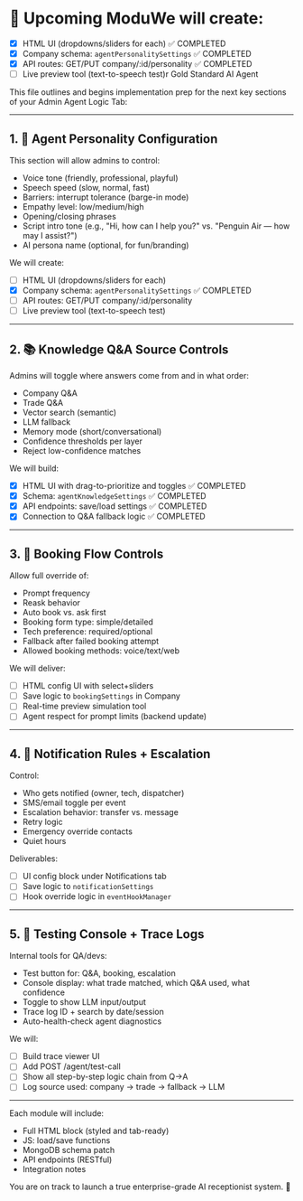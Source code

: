 # 🔧 Upcoming ModuWe will create:

- [x] HTML UI (dropdowns/sliders for each) ✅ COMPLETED
- [x] Company schema: `agentPersonalitySettings` ✅ COMPLETED
- [x] API routes: GET/PUT company/:id/personality ✅ COMPLETED
- [ ] Live preview tool (text-to-speech test)r Gold Standard AI Agent

This file outlines and begins implementation prep for the next key sections of your Admin Agent Logic Tab:

---

## 1. 🧠 Agent Personality Configuration

This section will allow admins to control:

- Voice tone (friendly, professional, playful)
- Speech speed (slow, normal, fast)
- Barriers: interrupt tolerance (barge-in mode)
- Empathy level: low/medium/high
- Opening/closing phrases
- Script intro tone (e.g., "Hi, how can I help you?" vs. "Penguin Air — how may I assist?")
- AI persona name (optional, for fun/branding)

We will create:

- [ ] HTML UI (dropdowns/sliders for each)
- [x] Company schema: `agentPersonalitySettings` ✅ COMPLETED
- [ ] API routes: GET/PUT company/:id/personality
- [ ] Live preview tool (text-to-speech test)

---

## 2. 📚 Knowledge Q&A Source Controls

Admins will toggle where answers come from and in what order:

- Company Q&A
- Trade Q&A
- Vector search (semantic)
- LLM fallback
- Memory mode (short/conversational)
- Confidence thresholds per layer
- Reject low-confidence matches

We will build:

- [x] HTML UI with drag-to-prioritize and toggles ✅ COMPLETED
- [x] Schema: `agentKnowledgeSettings` ✅ COMPLETED
- [x] API endpoints: save/load settings ✅ COMPLETED
- [x] Connection to Q&A fallback logic ✅ COMPLETED

---

## 3. 📅 Booking Flow Controls

Allow full override of:

- Prompt frequency
- Reask behavior
- Auto book vs. ask first
- Booking form type: simple/detailed
- Tech preference: required/optional
- Fallback after failed booking attempt
- Allowed booking methods: voice/text/web

We will deliver:

- [ ] HTML config UI with select+sliders
- [ ] Save logic to `bookingSettings` in Company
- [ ] Real-time preview simulation tool
- [ ] Agent respect for prompt limits (backend update)

---

## 4. 🔔 Notification Rules + Escalation

Control:

- Who gets notified (owner, tech, dispatcher)
- SMS/email toggle per event
- Escalation behavior: transfer vs. message
- Retry logic
- Emergency override contacts
- Quiet hours

Deliverables:

- [ ] UI config block under Notifications tab
- [ ] Save logic to `notificationSettings`
- [ ] Hook override logic in `eventHookManager`

---

## 5. 🧪 Testing Console + Trace Logs

Internal tools for QA/devs:

- Test button for: Q&A, booking, escalation
- Console display: what trade matched, which Q&A used, what confidence
- Toggle to show LLM input/output
- Trace log ID + search by date/session
- Auto-health-check agent diagnostics

We will:

- [ ] Build trace viewer UI
- [ ] Add POST /agent/test-call
- [ ] Show all step-by-step logic chain from Q→A
- [ ] Log source used: company → trade → fallback → LLM

---

Each module will include:

- Full HTML block (styled and tab-ready)
- JS: load/save functions
- MongoDB schema patch
- API endpoints (RESTful)
- Integration notes

You are on track to launch a true enterprise-grade AI receptionist system. 💪
